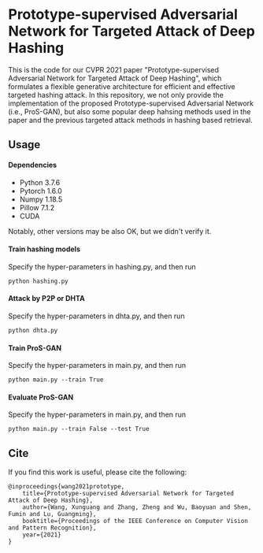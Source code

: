 # Prototype-supervised Adversarial Network for Targeted Attack of Deep Hashing
This is the code for our CVPR 2021 paper "Prototype-supervised Adversarial Network for Targeted Attack of Deep Hashing", which formulates a flexible generative architecture for efficient and effective targeted hashing attack. In this repository, we not only provide the implementation of the proposed Prototype-supervised Adversarial Network (i.e., ProS-GAN), but also some popular deep hahsing methods used in the paper and the previous targeted attack methods in hashing based retrieval.

## Usage
#### Dependencies
- Python 3.7.6
- Pytorch 1.6.0
- Numpy 1.18.5
- Pillow 7.1.2
- CUDA

Notably, other versions may be also OK, but we didn't verify it.

#### Train hashing models
Specify the hyper-parameters in hashing.py, and then run
```
python hashing.py
```

#### Attack by P2P or DHTA
Specify the hyper-parameters in dhta.py, and then run
```
python dhta.py
```

#### Train ProS-GAN
Specify the hyper-parameters in main.py, and then run
```
python main.py --train True
```

#### Evaluate ProS-GAN
Specify the hyper-parameters in main.py, and then run
```
python main.py --train False --test True
```

## Cite
If you find this work is useful, please cite the following:
```
@inproceedings{wang2021prototype,
	title={Prototype-supervised Adversarial Network for Targeted Attack of Deep Hashing},
	author={Wang, Xunguang and Zhang, Zheng and Wu, Baoyuan and Shen, Fumin and Lu, Guangming},
	booktitle={Proceedings of the IEEE Conference on Computer Vision and Pattern Recognition},
	year={2021}
}
```
